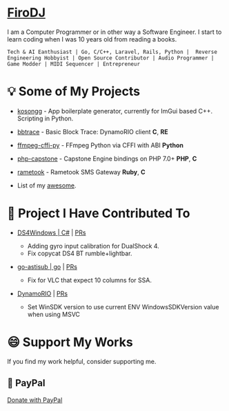 # [FiroDJ](https://github.com/firodj)

I am a Computer Programmer or in other way a Software Engineer. I start to learn coding when I was 10 years old from reading a books.

```
Tech & AI Eanthusiast | Go, C/C++, Laravel, Rails, Python |  Reverse Engineering Hobbyist | Open Source Contributor | Audio Programmer | Game Modder | MIDI Sequencer | Entrepreneur
```

# 💡 Some of My Projects

* [kosongg](https://github.com/firodj/kosongg) - App boilerplate generator, currently for ImGui based C++. Scripting in Python.
* [bbtrace](https://github.com/firodj/bbtrace) - Basic Block Trace: DynamoRIO client **C**, **RE**
* [ffmpeg-cffi-py](https://github.com/firodj/ffmpeg-cffi-py) - FFmpeg Python via CFFI with ABI **Python**
* [php-capstone](https://github.com/firodj/php-capstone) - Capstone Engine bindings on PHP 7.0+ **PHP**, **C**
* [rametook](https://github.com/firodj/rametook) - Rametook SMS Gateway **Ruby**, **C**

* List of my [awesome](https://github.com/firodj/awesome).

# 🤼 Project I Have Contributed To

* [DS4Windows | C#](https://github.com/Ryochan7/DS4Windows) | [PRs](https://github.com/Ryochan7/DS4Windows/pulls?q=+is%3Apr+author%3Afirodj)

   * Adding gyro input calibration for DualShock 4.
   * Fix copycat DS4 BT rumble+lightbar.

* [go-astisub | go](https://github.com/asticode/go-astisub) | [PRs](https://github.com/asticode/go-astisub/pulls?q=is%3Apr+author%3Afirodj)

   * Fix for VLC that expect 10 columns for SSA.
 
* [DynamoRIO](https://github.com/DynamoRIO/dynamorio) | [PRs](https://github.com/DynamoRIO/dynamorio/pulls?q=is%3Apr+author%3Afirodj)

   * Set WinSDK version to use current ENV WindowsSDKVersion value when using MSVC

# 😄 Support My Works

If you find my work helpful, consider supporting me. 

## 💸 PayPal

[Donate with PayPal](https://paypal.me/firodj)


<!--
**firodj/firodj** is a ✨ _special_ ✨ repository because its `README.md` (this file) appears on your GitHub profile.

Here are some ideas to get you started:

- 🔭 I’m currently working on ...
- 🌱 I’m currently learning ...
- 👯 I’m looking to collaborate on ...
- 🤔 I’m looking for help with ...
- 💬 Ask me about ...
- 📫 How to reach me: ...
- 😄 Pronouns: ...
- ⚡ Fun fact: ...
-->

